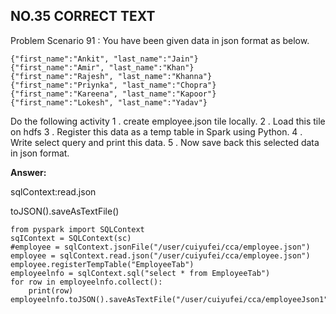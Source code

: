 ## NO.35 CORRECT TEXT

Problem Scenario 91 : You have been given data in json format as below. 

```
{"first_name":"Ankit", "last_name":"Jain"}
{"first_name":"Amir", "last_name":"Khan"}
{"first_name":"Rajesh", "last_name":"Khanna"}
{"first_name":"Priynka", "last_name":"Chopra"}
{"first_name":"Kareena", "last_name":"Kapoor"}
{"first_name":"Lokesh", "last_name":"Yadav"}
```

Do the following activity
1 . create employee.json tile locally.
2 . Load this tile on hdfs
3 . Register this data as a temp table in Spark using Python.
4 . Write select query and print this data.
5 . Now save back this selected data in json format.

**Answer:**

sqlContext:read.json

toJSON().saveAsTextFile()

```
from pyspark import SQLContext
sqIContext = SQLContext(sc)
#employee = sqlContext.jsonFile("/user/cuiyufei/cca/employee.json")
employee = sqlContext.read.json("/user/cuiyufei/cca/employee.json")
employee.registerTempTable("EmployeeTab")
employeelnfo = sqlContext.sql("select * from EmployeeTab")
for row in employeelnfo.collect():
	print(row)
employeelnfo.toJSON().saveAsTextFile("/user/cuiyufei/cca/employeeJson1")
```

